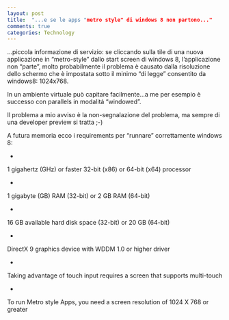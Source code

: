 ```yaml
---
layout: post
title:  "...e se le apps "metro style" di windows 8 non partono..."
comments: true
categories: Technology
---
```



&#8230;piccola informazione di servizio: se cliccando sulla tile di una nuova applicazione in &#8220;metro-style&#8221; dallo start screen di windows 8, l&#8217;applicazione non &#8220;parte&#8221;, molto probabilmente il problema è causato dalla risoluzione dello schermo che è impostata sotto il minimo &#8220;di legge&#8221; consentito da windows8: 1024x768.

In un ambiente virtuale può capitare facilmente&#8230;a me per esempio è successo con parallels in modalitá &#8220;windowed&#8221;.

Il problema a mio avviso è la non-segnalazione del problema, ma sempre di una developer preview si tratta ;-)

A futura memoria ecco i requirements per &#8220;runnare&#8221; correttamente windows 8:

- 
1 gigahertz (GHz) or faster 32-bit (x86) or 64-bit (x64) processor

- 
1 gigabyte (GB) RAM (32-bit) or 2 GB RAM (64-bit)

- 
16 GB available hard disk space (32-bit) or 20 GB (64-bit)

- 
DirectX 9 graphics device with WDDM 1.0 or higher driver

- 
Taking advantage of touch input requires a screen that supports multi-touch

- 
To run Metro style Apps, you need a screen resolution of 1024 X 768 or greater



